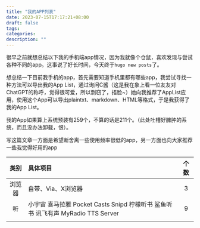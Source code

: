 ```yaml
---
title: "我的APP列表"
date: 2023-07-15T17:17:21+08:00
draft: false
tags:
categories:
description: ""
---
```


很早之前就想总结以下我的手机端app情况，因为我就像个仓鼠，喜欢发现与尝试各种不同的app。这事说了好长时间，今天终于`hugo new posts`了。

想总结一下目前我手机的app，首先需要知道手机里都有哪些app，我尝试寻找一种方法可以导出我的App List，通过询问C酱（这是我在象上看一位友友对ChatGPT的称呼，觉得很可爱，所以剽窃了，捂脸~）她向我推荐了AppList应用，使用这个App可以导出plaintxt、markdown、HTML等格式，于是我获得了我的App List。

我的App如果算上系统预装有259个，不算的话是211个。（此处吐槽好臃肿的系统，而且没办法卸载，恨）。

写这篇文章一方面是希望断舍离一些使用频率很低的app，另一方面也向大家推荐一些我觉得好用的app

|  类别  | 具体项目                                                     | 个数 |
| :----: | :----------------------------------------------------------- | :--: |
| 浏览器 | 自带、Via、X浏览器                                           |  3   |
|   听   | 小宇宙 喜马拉雅 Pocket Casts Snipd 柠檬听书 鲨鱼听书 讯飞有声 MyRadio TTS Server |  9   |
|        |                                                              |      |


